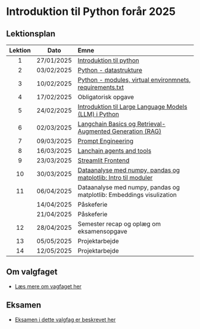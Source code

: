 # Introduktion til Python forår 2025    

## Lektionsplan

| Lektion |    Dato    |       Emne                            |
|:-----:|:---------:|:----------------------------------------------------------|
|    1    | 27/01/2025 | [Introduktion til python](lessons/ses1.md)                |
|    2    | 03/02/2025 | [Python - datastrukture](lessons/ses2.md)                 |
|    3    | 10/02/2025 | [Python - modules, virtual environmnets, requirements.txt](lessons/ses3.md)|
|    4    | 17/02/2025 | Obligatorisk opgave                         |
|    5    | 24/02/2025 | [Introduktion til Large Language Models (LLM) i Python](lessons/ses5.md)     |
|    6    | 02/03/2025 | [Langchain Basics og Retrieval-Augmented Generation (RAG)](lessons/ses6.md)                               |
|    7    | 09/03/2025 | [Prompt Engineering](lessons/ses7.md)           |
|    8    | 16/03/2025 | [Lanchain agents and tools]()|
|    9    | 23/03/2025 | [Streamlit Frontend]()|
|   10    | 30/03/2025 | [Dataanalyse med numpy, pandas og matplotlib: Intro til moduler](lessons/ses10.md) |
|   11    | 06/04/2025 | Dataanalyse med numpy, pandas og matplotlib: Embeddings visulization |
|   | 14/04/2025 | Påskeferie |
|    | 21/04/2025 | Påskeferie |
|   12    | 28/04/2025 | Semester recap og oplæg om eksamensopgave |
|   13    | 05/05/2025 | Projektarbejde                                            |
|   14    | 12/05/2025 | Projektarbejde                                            |

## Om valgfaget
* [Læs mere om vagfaget her](lessons/about_this_elective.md)

## Eksamen
* [Eksamen i dette valgfag er beskrevet her](lessons/exam.md)
